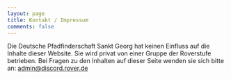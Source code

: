 ```yaml
---
layout: page
title: Kontakt / Impressum
comments: false
---
```


Die Deutsche Pfadfinderschaft Sankt Georg hat keinen Einfluss auf die Inhalte dieser Website.
Sie wird privat von einer Gruppe der Roverstufe betrieben.
Bei Fragen zu den Inhalten auf dieser Seite wenden sie sich bitte an: admin@discord.rover.de
